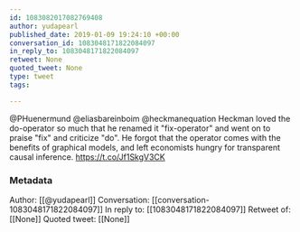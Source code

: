 ```yaml
---
id: 1083082017082769408
author: yudapearl
published_date: 2019-01-09 19:24:10 +00:00
conversation_id: 1083048171822084097
in_reply_to: 1083048171822084097
retweet: None
quoted_tweet: None
type: tweet
tags:

---
```


@PHuenermund @eliasbareinboim @heckmanequation Heckman loved the do-operator so much that he renamed it "fix-operator" and went on to praise "fix" and criticize "do". He forgot that the operator comes with the benefits of graphical models, and left economists hungry for transparent causal inference. https://t.co/Jf1SkgV3CK

### Metadata

Author: [[@yudapearl]]
Conversation: [[conversation-1083048171822084097]]
In reply to: [[1083048171822084097]]
Retweet of: [[None]]
Quoted tweet: [[None]]
